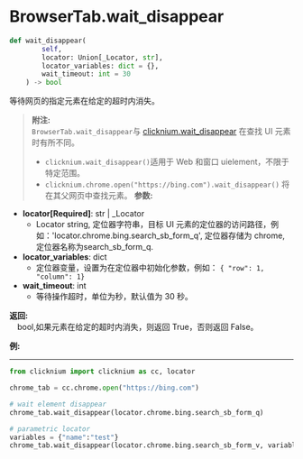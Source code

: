 
# BrowserTab.wait_disappear
```python
def wait_disappear(
        self,
        locator: Union[_Locator, str],
        locator_variables: dict = {},
        wait_timeout: int = 30
    ) -> bool
```  

等待网页的指定元素在给定的超时内消失。

>**附注:**  
`BrowserTab.wait_disappear`与 [clicknium.wait_disappear](Ma/doc/references/python/globalfunctions/wait_disappear.md) 在查找 UI 元素时有所不同。
>- `clicknium.wait_disappear()`适用于 Web 和窗口 uielement，不限于特定范围。
>- `clicknium.chrome.open("https://bing.com").wait_disappear()` 将在其父网页中查找元素。
**参数:**  
- **locator[Required]**: str | _Locator   
    - Locator string,  定位器字符串，目标 UI 元素的定位器的访问路径，例如：'locator.chrome.bing.search_sb_form_q', 定位器存储为  chrome, 定位器名称为search_sb_form_q. 
- **locator_variables**: dict  
    - 定位器变量，设置为在定位器中初始化参数，例如： `{ "row": 1,  "column": 1}`
- **wait_timeout**: int  
    - 等待操作超时，单位为秒，默认值为 30 秒。


**返回:**  
    &emsp;bool,如果元素在给定的超时内消失，则返回 True，否则返回 False。 

**例:**
***
```python
from clicknium import clicknium as cc, locator

chrome_tab = cc.chrome.open("https://bing.com")

# wait element disappear
chrome_tab.wait_disappear(locator.chrome.bing.search_sb_form_q)

# parametric locator
variables = {"name":"test"}
chrome_tab.wait_disappear(locator.chrome.bing.search_sb_form_v, variables)

```